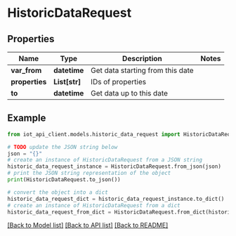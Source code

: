 # HistoricDataRequest


## Properties

Name | Type | Description | Notes
------------ | ------------- | ------------- | -------------
**var_from** | **datetime** | Get data starting from this date | 
**properties** | **List[str]** | IDs of properties | 
**to** | **datetime** | Get data up to this date | 

## Example

```python
from iot_api_client.models.historic_data_request import HistoricDataRequest

# TODO update the JSON string below
json = "{}"
# create an instance of HistoricDataRequest from a JSON string
historic_data_request_instance = HistoricDataRequest.from_json(json)
# print the JSON string representation of the object
print(HistoricDataRequest.to_json())

# convert the object into a dict
historic_data_request_dict = historic_data_request_instance.to_dict()
# create an instance of HistoricDataRequest from a dict
historic_data_request_from_dict = HistoricDataRequest.from_dict(historic_data_request_dict)
```
[[Back to Model list]](../README.md#documentation-for-models) [[Back to API list]](../README.md#documentation-for-api-endpoints) [[Back to README]](../README.md)


